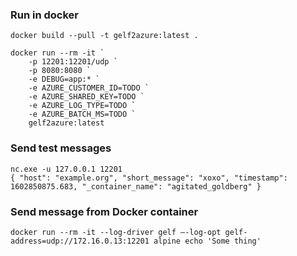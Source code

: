 ### Run in docker

```
docker build --pull -t gelf2azure:latest .

docker run --rm -it `
    -p 12201:12201/udp `
    -p 8080:8080 `
    -e DEBUG=app:* `
    -e AZURE_CUSTOMER_ID=TODO `
    -e AZURE_SHARED_KEY=TODO `
    -e AZURE_LOG_TYPE=TODO `
    -e AZURE_BATCH_MS=TODO `
    gelf2azure:latest
```

### Send test messages

```
nc.exe -u 127.0.0.1 12201
{ "host": "example.org", "short_message": "xoxo", "timestamp": 1602850875.683, "_container_name": "agitated_goldberg" }
```

### Send message from Docker container

```
docker run --rm -it --log-driver gelf –-log-opt gelf-address=udp://172.16.0.13:12201 alpine echo 'Some thing'
```
